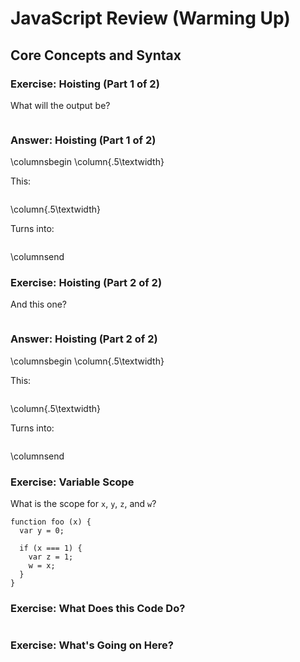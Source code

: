 # JavaScript Review (Warming Up)

## Core Concepts and Syntax

### Exercise: Hoisting (Part 1 of 2)

What will the output be?

~~~ {.javascript insert="../../src/examples/js/hoisting.js" token="exercise-1"}
~~~

### Answer: Hoisting (Part 1 of 2)

\columnsbegin
\column{.5\textwidth}

This:

~~~ {.javascript insert="../../src/examples/js/hoisting.js" token="exercise-1"}
~~~

\column{.5\textwidth}

Turns into:

~~~ {.javascript insert="../../src/examples/js/hoisting.js" token="answer-1"}
~~~

\columnsend

### Exercise: Hoisting (Part 2 of 2)

And this one?

~~~ {.javascript insert="../../src/examples/js/hoisting.js" token="exercise-2"}
~~~

### Answer: Hoisting (Part 2 of 2)

\columnsbegin
\column{.5\textwidth}

This:

~~~ {.javascript insert="../../src/examples/js/hoisting.js" token="exercise-2"}
~~~

\column{.5\textwidth}

Turns into:

~~~ {.javascript insert="../../src/examples/js/hoisting.js" token="answer-2"}
~~~

\columnsend

### Exercise: Variable Scope

What is the scope for `x`, `y`, `z`, and `w`?

~~~ {.javascript}
function foo (x) {
  var y = 0;

  if (x === 1) {
    var z = 1;
    w = x;
  }
}
~~~

### Exercise: What Does this Code Do?

~~~ {.javascript insert="../../src/examples/js/timeoutcl.js" token="timeout"}
~~~

### Exercise: What's Going on Here?

~~~ {.javascript insert="../../src/examples/js/funprop.js"}
~~~
